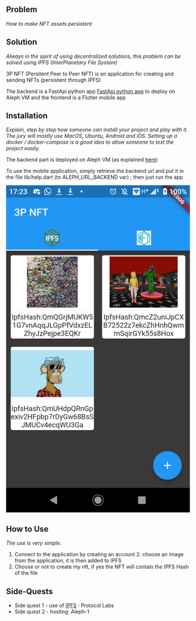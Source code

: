 ## Problem

*How to make NFT assets persistent*


## Solution

*Always in the spirit of using decentralized solutions, this problem can be solved using IPFS (InterPlanetary File System)*


3P NFT (Persitent Peer to Peer NFT)
is an application for creating and sending NFTs (persistent through IPFS)

The backend is a FastApi python app [FastApi python app](https://github.com/Kossi-Francois/alpheenProject) to deploy on Aleph VM and
the frontend is a Flutter mobile app


## Installation

*Explain, step by step how someone can install your project and play with it. The jury will mostly use MacOS, Ubuntu, Android and iOS. Setting up a docker / docker-compose is a good idea to allow someone to test the project easily.*

The backend part is deployed on Aleph VM (as explained [here](https://github.com/aleph-im/aleph-vm))

To use the mobile application, simply retrieve the backend url and put it in the file lib/help.dart (to ALEPH_URL_BACKEND var) ; then just run the app




![alt text](https://github.com/Kossi-Francois/p2phackathon_blockFive_3p/blob/main/screen.png?raw=true)


## How to Use

*The use is very simple*.
1. Connect to the application by creating an account
2: choose an image from the application, it is then added to IPFS
3. Choose or not to create my nft, if yes the NFT will contain the IPFS Hash of the file



## Side-Quests

- Side quest 1 - use of [IPFS](https://github.com/Kossi-Francois/alpheenProject/blob/main/ipfsmod/mainIPFS.py)  : Protocol Labs
- Side quest 2 - hosting:  Aleph-1

